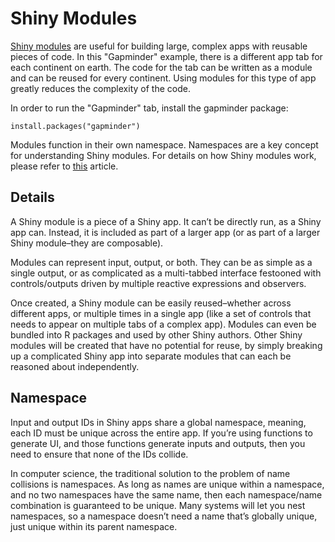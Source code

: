 # Shiny Modules

[Shiny modules](http://shiny.rstudio.com/articles/modules.html) are useful for building large, complex apps with reusable pieces of code. In this "Gapminder" example, there is a different app tab for each continent on earth. The code for the tab can be written as a module and can be reused for every continent. Using modules for this type of app greatly reduces the complexity of the code.

In order to run the "Gapminder" tab, install the gapminder package:

```{r}
install.packages("gapminder")
```

Modules function in their own namespace. Namespaces are a key concept for understanding Shiny modules. For details on how Shiny modules work, please refer to [this](http://shiny.rstudio.com/articles/modules.html) article.

## Details

A Shiny module is a piece of a Shiny app. It can’t be directly run, as a Shiny app can. Instead, it is included as part of a larger app (or as part of a larger Shiny module–they are composable).

Modules can represent input, output, or both. They can be as simple as a single output, or as complicated as a multi-tabbed interface festooned with controls/outputs driven by multiple reactive expressions and observers.

Once created, a Shiny module can be easily reused–whether across different apps, or multiple times in a single app (like a set of controls that needs to appear on multiple tabs of a complex app). Modules can even be bundled into R packages and used by other Shiny authors. Other Shiny modules will be created that have no potential for reuse, by simply breaking up a complicated Shiny app into separate modules that can each be reasoned about independently.

## Namespace

Input and output IDs in Shiny apps share a global namespace, meaning, each ID must be unique across the entire app. If you’re using functions to generate UI, and those functions generate inputs and outputs, then you need to ensure that none of the IDs collide.

In computer science, the traditional solution to the problem of name collisions is namespaces. As long as names are unique within a namespace, and no two namespaces have the same name, then each namespace/name combination is guaranteed to be unique. Many systems will let you nest namespaces, so a namespace doesn’t need a name that’s globally unique, just unique within its parent namespace.

